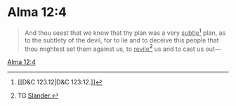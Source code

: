 # Alma 12:4

> And thou seest that we know that thy plan was a very <u>subtle</u>[^a] plan, as to the subtlety of the devil, for to lie and to deceive this people that thou mightest set them against us, to <u>revile</u>[^b] us and to cast us out—

[Alma 12:4](https://www.churchofjesuschrist.org/study/scriptures/bofm/alma/12?lang=eng&id=p4#p4)


[^a]: [[D&C 123.12|D&C 123:12.]]
[^b]: TG [Slander.](https://www.churchofjesuschrist.org/study/scriptures/tg/slander?lang=eng)
